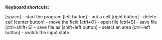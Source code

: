 **Keyboard shortcuts:**

[space] - start the program
[left button] - put a cell
[right button] - delete cell
[center button] - move the field
[ctrl+O] - open file
[ctrl+S] - save file
[ctrl+shift+S] - save file as
[shift+left button] - select an area
[ctrl+left button] - switch the input state